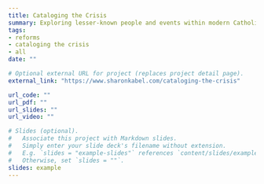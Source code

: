 ```yaml
---
title: Cataloging the Crisis
summary: Exploring lesser-known people and events within modern Catholic reforms
tags:
- reforms
- cataloging the crisis
- all
date: ""

# Optional external URL for project (replaces project detail page).
external_link: "https://www.sharonkabel.com/cataloging-the-crisis"

url_code: ""
url_pdf: ""
url_slides: ""
url_video: ""

# Slides (optional).
#   Associate this project with Markdown slides.
#   Simply enter your slide deck's filename without extension.
#   E.g. `slides = "example-slides"` references `content/slides/example-slides.md`.
#   Otherwise, set `slides = ""`.
slides: example
---
```



